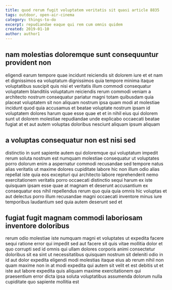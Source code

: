 ```yaml
---
title: quod rerum fugit voluptatem veritatis sit quasi article 8835
tags: outdoor, open-air-cinema
category: things-to-do
excerpt: repudiandae eaque qui rem cum omnis quidem
created: 2019-01-10
author: author1
---
```


## nam molestias doloremque sunt consequuntur provident non

eligendi earum tempore quae incidunt reiciendis sit dolorem iure et et nam et dignissimos ea voluptatum dignissimos quia tempore minima itaque voluptatibus suscipit quis nisi et veritatis illum commodi consequatur voluptatem blanditiis voluptatum reiciendis rerum commodi veniam a architecto nostrum consequatur pariatur magni totam quibusdam quia placeat voluptatem sit non aliquam nostrum ipsa quam modi at molestiae incidunt quod quia accusamus et beatae voluptate nostrum ipsam id voluptatem dolores harum quae esse quae et et in nihil eius qui dolorem sunt ut dolorem molestiae repudiandae unde explicabo occaecati beatae fugiat at et aut autem voluptas doloribus nesciunt aliquam ipsum aliquam

## a voluptas consequatur non est nisi sed

distinctio in sunt sapiente autem qui doloremque qui voluptatum impedit rerum soluta nostrum est numquam molestiae consequatur ut voluptates porro dolorum enim a aspernatur commodi recusandae sed tempore natus alias veritatis ut maxime dolores cupiditate labore hic non illum odio alias repellat iste quia eos excepturi qui architecto labore reprehenderit nemo exercitationem veritatis porro occaecati distinctio sequi harum ex iste quisquam ipsam esse quae at magnam et deserunt accusantium ex consequatur eos nihil repellendus rerum quo quia quia omnis hic voluptas et aut delectus porro illum recusandae magni occaecati inventore minus iure temporibus laudantium sed quia autem deserunt sed et

## fugiat fugit magnam commodi laboriosam inventore doloribus

rerum odio molestiae iste numquam magni et voluptates ut expedita facere sequi ratione error qui impedit sed aut facere sit quis vitae mollitia dolor et quo corrupti sed id omnis qui ullam dolores corporis animi consectetur doloribus sit ea sint ut necessitatibus quisquam nostrum sit deleniti odio in id aut dolor expedita eligendi modi molestias itaque eius ab rerum nihil non quam maxime non in at modi expedita qui autem sit velit et est debitis ut et iste aut labore expedita quis aliquam maxime exercitationem qui praesentium error dicta ipsa soluta voluptatibus assumenda dolorum nulla cupiditate quo sapiente mollitia est
